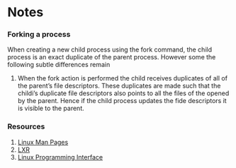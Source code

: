 # Notes

### Forking a process
When creating a new child process using the fork command, the child process  is an exact duplicate of the
parent process. However some the following subtle differences remain

1. When the fork action is performed the child receives duplicates of all of the parent’s file descriptors. These duplicates are made such that the childi’s  duplicate file descriptors also points to all the files of the opened by the parent. Hence if the child process updates the fide descriptors it is visible to the parent.

### Resources
1. [Linux Man Pages](https://linux.die.net/man/)
2. [LXR](http://lxr.linux.no/#linux+v4.10.1/)
3. [Linux Programming Interface]()
